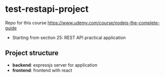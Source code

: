 # test-restapi-project

Repo for this course https://www.udemy.com/course/nodejs-the-complete-guide

- Starting from section 25: REST API practical application

## Project structure

- **backend**: expressjs server for application
- **frontend**: frontend with react
